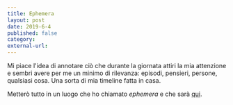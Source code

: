 ```yaml
---
title: Ephemera
layout: post
date: 2019-6-4
published: false
category: 
external-url:
---
```


Mi piace l'idea di annotare ciò che durante la giornata attiri la mia attenzione e sembri avere per me un minimo di rilevanza: episodi, pensieri, persone, qualsiasi cosa. Una sorta di mia timeline fatta in casa.

Metterò tutto in un luogo che ho chiamato *ephemera* e che sarà [qui](https://www.marginalia.cc/ephemera).



